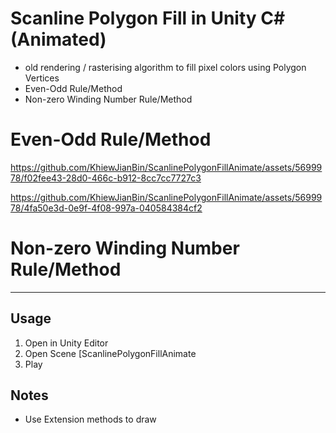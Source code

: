# Scanline Polygon Fill in Unity C# (Animated)
- old rendering / rasterising algorithm to fill pixel colors using Polygon Vertices
- Even-Odd Rule/Method
- Non-zero Winding Number Rule/Method
  
# Even-Odd  Rule/Method
https://github.com/KhiewJianBin/ScanlinePolygonFillAnimate/assets/5699978/f02fee43-28d0-466c-b912-8cc7cc7727c3

https://github.com/KhiewJianBin/ScanlinePolygonFillAnimate/assets/5699978/4fa50e3d-0e9f-4f08-997a-040584384cf2

# Non-zero Winding Number Rule/Method
--------------

## Usage
1. Open in Unity Editor
2. Open Scene [ScanlinePolygonFillAnimate
3. Play

## Notes
- Use Extension methods to draw
